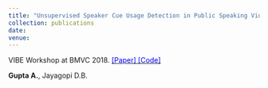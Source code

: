 ```yaml
---
title: "Unsupervised Speaker Cue Usage Detection in Public Speaking Videos"
collection: publications
date: 
venue: 
---
```

VIBE Workshop at BMVC 2018. [<span style="color:blue"> [Paper] </span>](http://bmvc2018.org/contents/workshops/vibe2018/VIBE002.pdf) [<span style="color:blue"> [Code] </span>](https://github.com/Anshul-Gupta24/Unsupervised-Speaker-Cue-Usage)

__Gupta A.__, Jayagopi D.B.
